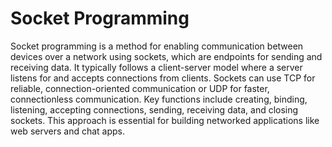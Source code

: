 # Socket Programming

Socket programming is a method for enabling communication between devices over a network using sockets, which are endpoints for sending and receiving data. It typically follows a client-server model where a server listens for and accepts connections from clients. Sockets can use TCP for reliable, connection-oriented communication or UDP for faster, connectionless communication. Key functions include creating, binding, listening, accepting connections, sending, receiving data, and closing sockets. This approach is essential for building networked applications like web servers and chat apps. 
